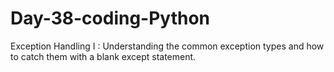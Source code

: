 # Day-38-coding-Python
Exception Handling I : Understanding the common exception types and how to catch them with a blank except statement.

